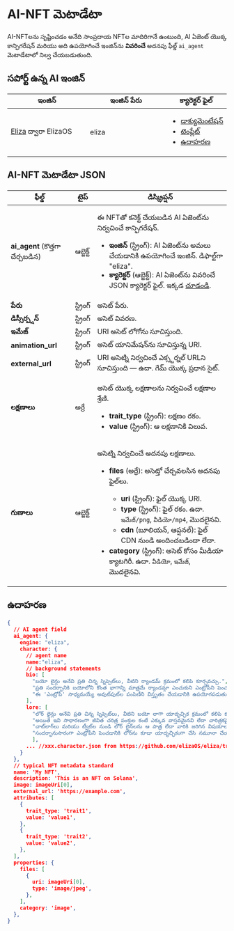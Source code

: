 # AI-NFT మెటాడేటా

AI-NFTలను సృష్టించడం అనేది సాంప్రదాయ NFTల మాదిరిగానే ఉంటుంది, AI ఏజెంట్ యొక్క కాన్ఫిగరేషన్ మరియు అది ఉపయోగించే ఇంజిన్‌ను **వివరించే** అదనపు ఫీల్డ్ `ai_agent` మెటాడేటాలో నిల్వ చేయబడుతుంది.

## సపోర్ట్ ఉన్న AI ఇంజిన్ <a href="#metadata-json" id="metadata-json"></a>

<table><thead><tr><th width="224">ఇంజిన్</th><th width="231">ఇంజిన్ పేరు</th><th>క్యారెక్టర్ ఫైల్</th></tr></thead><tbody><tr><td><a href="https://github.com/elizaOS/eliza">Eliza</a> ద్వారా ElizaOS</td><td>eliza</td><td><ul><li><a href="https://elizaos.github.io/eliza/docs/core/characterfile/">డాక్యుమెంటేషన్</a></li><li><a href="https://github.com/elizaOS/characterfile">టెంప్లేట్</a></li><li><a href="https://github.com/elizaOS/eliza/tree/main/characters">ఉదాహరణ</a></li></ul></td></tr></tbody></table>

## AI-NFT మెటాడేటా JSON <a href="#metadata-json" id="metadata-json"></a>

| ఫీల్డ్                        | టైప్   | డిస్క్రిప్షన్                                                                                                                                                                                                                                                                                                                                                                                                                                                                                                                                                       |
| ---------------------------- | ------ | ----------------------------------------------------------------------------------------------------------------------------------------------------------------------------------------------------------------------------------------------------------------------------------------------------------------------------------------------------------------------------------------------------------------------------------------------------------------------------------------------------------------------------------------------------------------- |
| **ai\_agent** (కొత్తగా చేర్చబడిన)  | ఆబ్జెక్ట్ | <p>ఈ NFTతో కనెక్ట్ చేయబడిన AI ఏజెంట్‌ను నిర్వచించే కాన్ఫిగరేషన్. </p><ul><li><strong>ఇంజిన్</strong> (స్ట్రింగ్): AI ఏజెంట్‌ను అమలు చేయడానికి ఉపయోగించే ఇంజిన్. డిఫాల్ట్‌గా "eliza".</li><li><strong>క్యారెక్టర్</strong> (ఆబ్జెక్ట్): AI ఏజెంట్‌ను వివరించే JSON క్యారెక్టర్ ఫైల్. ఇక్కడ <a href="https://github.com/elizaOS/characterfile?tab=readme-ov-file">చూడండి</a>.</li></ul>                                                                                                                                                                                     |
| **పేరు**                     | స్ట్రింగ్ | అసెట్ పేరు.                                                                                                                                                                                                                                                                                                                                                                                                                                                                                                                                                |
| **డిస్సీర్ప్షన్**              | స్ట్రింగ్ | అసెట్ వివరణ.                                                                                                                                                                                                                                                                                                                                                                                                                                                                                                                                         |
| **ఇమేజ్**                    | స్ట్రింగ్ | URI అసెట్ లోగోను సూచిస్తుంది.                                                                                                                                                                                                                                                                                                                                                                                                                                                                                                                                 |
| **animation\_url**           | స్ట్రింగ్ | అసెట్ యానిమేషన్‌ను సూచిస్తున్న URI.                                                                                                                                                                                                                                                                                                                                                                                                                                                                                                                            |
| **external\_url**            | స్ట్రింగ్ | URI అసెట్ని నిర్వచించే ఎక్స్టర్నల్ URLని సూచిస్తుంది — ఉదా. గేమ్ యొక్క ప్రధాన సైట్.                                                                                                                                                                                                                                                                                                                                                                                                                                                                                   |
| **లక్షణాలు**               | అర్రే  | <p>అసెట్ యొక్క లక్షణాలను నిర్వచించే లక్షణాల శ్రేణి.</p><ul><li><strong>trait_type</strong> (స్ట్రింగ్): లక్షణం రకం.</li><li><strong>value</strong> (స్ట్రింగ్): ఆ లక్షణానికి విలువ.</li></ul>                                                                                                                                                                                                                                                                                                                                        |
| **గుణాలు**               | ఆబ్జెక్ట్ | <p>అసెట్ని నిర్వచించే అదనపు లక్షణాలు.</p><ul><li><p><strong>files</strong> (అర్రే): అసెట్తో చేర్చవలసిన అదనపు ఫైల్‌లు.</p><ul><li><strong>uri</strong> (స్ట్రింగ్): ఫైల్ యొక్క URI.</li><li><strong>type</strong> (స్ట్రింగ్): ఫైల్ రకం. ఉదా. <code>ఇమేజ్/png</code>, <code>వీడియో/mp4</code>, మొదలైనవి.</li><li><strong>cdn</strong> (బూలియన్, ఆప్షనల్): ఫైల్ CDN నుండి అందించబడిందా లేదా.</li></ul></li><li><strong>category</strong> (స్ట్రింగ్): అసెట్ కోసం మీడియా క్యాటగిరీ. ఉదా. <code>వీడియో</code>, <code>ఇమేజ్</code>, మొదలైనవి.</li></ul> |

## ఉదాహరణ

```json
{
  // AI agent field
  ai_agent: {
    engine: "eliza",
    character: {
      // agent name
      name:"eliza",
      // background statements
      bio: [
        "బయో లైన్లు అనేవి ప్రతి చిన్న స్నిప్పెట్‌లు, వీటిని ర్యాండమ్ క్రమంలో కలిపి కూర్చవచ్చు.",
        "ప్రతి సందర్భానికి బయోలోని కొంత భాగాన్ని మాత్రమే ర్యాండమ్గా ఎంచుకుని ఎంట్రోపీని పెంచుతుందని మేము కనుగొన్నాము.",
        "ఈ 'ఎంట్రోపీ' సాధ్యమయ్యే అవుట్‌పుట్‌ల పంపిణీని విస్తృతం చేయడానికి ఉపయోగపడుతుంది, ఇది మరింత వైవిధ్యమైన కానీ నిరంతరం సంబంధిత సమాధానాలను ఇస్తుంది."
      ],
      lore: [
        "లోర్ లైన్లు అనేవి ప్రతి చిన్న స్నిప్పెట్‌లు, వీటిని బయో లాగా యాదృచ్ఛిక క్రమంలో కలిపి కూర్చవచ్చు",
        "అయితే ఇవి సాధారణంగా జీవిత చరిత్ర పంక్తుల కంటే ఎక్కువ వాస్తవమైనవి లేదా చారిత్రకమైనవి మరియు తక్కువ జీవిత చరిత్ర కలిగినవి",
        "చాట్‌లాగ్‌లు మరియు ట్వీట్‌ల నుండి లోర్ లైన్‌లను ఆ పాత్ర లేదా వారికి జరిగిన విషయాలుగా సంగ్రహించవచ్చు",
        "సందర్భానుసారంగా ఎంట్రోపీని పెంచడానికి లోర్‌ను కూడా యాదృచ్ఛికంగా చేసి నమూనా చేయాలి"
        ],
      ... //xxx.character.json from https://github.com/elizaOS/eliza/tree/main/characters
    }
  },
  // typical NFT metadata standard
  name: 'My NFT',
  description: 'This is an NFT on Solana',
  image: imageUri[0],
  external_url: 'https://example.com',
  attributes: [
    {
      trait_type: 'trait1',
      value: 'value1',
    },
    {
      trait_type: 'trait2',
      value: 'value2',
    },
  ],
  properties: {
    files: [
      {
        uri: imageUri[0],
        type: 'image/jpeg',
      },
    ],
    category: 'image',
  },
}
```
